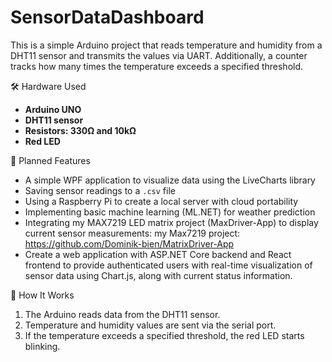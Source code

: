 # SensorDataDashboard

This is a simple Arduino project that reads temperature and humidity from a DHT11 sensor and transmits the values via UART. Additionally, a counter tracks how many times the temperature exceeds a specified threshold.

🛠️ Hardware Used
- **Arduino UNO**
- **DHT11 sensor**
- **Resistors: 330Ω and 10kΩ**
- **Red LED**

🧰 Planned Features
- A simple WPF application to visualize data using the LiveCharts library  
- Saving sensor readings to a `.csv` file  
- Using a Raspberry Pi to create a local server with cloud portability  
- Implementing basic machine learning (ML.NET) for weather prediction  
- Integrating my MAX7219 LED matrix project (MaxDriver-App) to display current sensor measurements: my Max7219 project: https://github.com/Dominik-bien/MatrixDriver-App
- Create a web application with ASP.NET Core backend and React frontend to provide authenticated users with real-time visualization of sensor data using Chart.js, along with current status information.

🚀 How It Works

1. The Arduino reads data from the DHT11 sensor.  
2. Temperature and humidity values are sent via the serial port.  
3. If the temperature exceeds a specified threshold, the red LED starts blinking.
